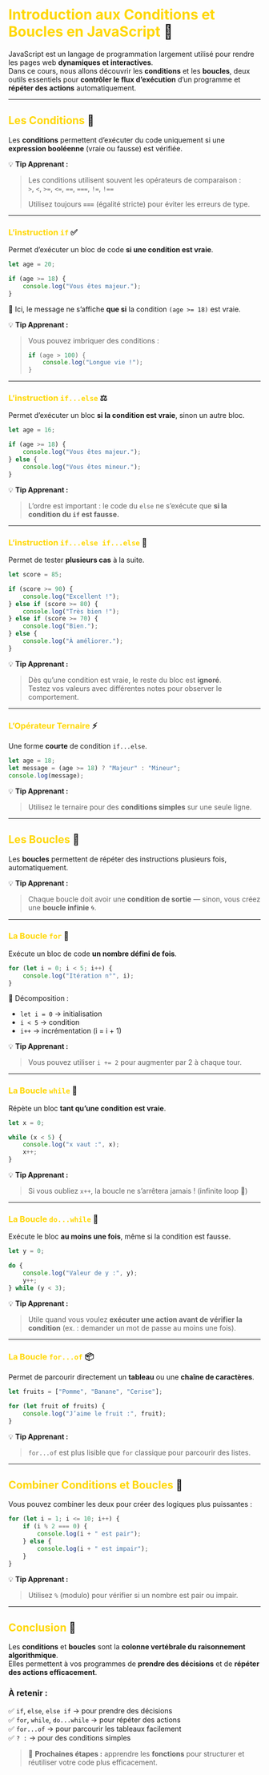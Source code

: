 # <span style="color:gold;">Introduction aux Conditions et Boucles en JavaScript</span> 🚀

JavaScript est un langage de programmation largement utilisé pour rendre les pages web **dynamiques et interactives**.  
Dans ce cours, nous allons découvrir les **conditions** et les **boucles**, deux outils essentiels pour **contrôler le flux d’exécution** d’un programme et **répéter des actions** automatiquement.

---

## <span style="color:gold;">Les Conditions</span> 🛑

Les **conditions** permettent d’exécuter du code uniquement si une **expression booléenne** (vraie ou fausse) est vérifiée.

💡 **Tip Apprenant :**
> Les conditions utilisent souvent les opérateurs de comparaison :  
> `>`, `<`, `>=`, `<=`, `==`, `===`, `!=`, `!==`  
>  
> Utilisez toujours **`===`** (égalité stricte) pour éviter les erreurs de type.

---

### <span style="color:gold;">L’instruction `if`</span> ✅

Permet d’exécuter un bloc de code **si une condition est vraie**.

```js
let age = 20;

if (age >= 18) {
    console.log("Vous êtes majeur.");
}
```

🧠 Ici, le message ne s’affiche **que si** la condition `(age >= 18)` est vraie.

💡 **Tip Apprenant :**
> Vous pouvez imbriquer des conditions :
> ```js
> if (age > 100) {
>     console.log("Longue vie !");
> }
> ```

---

### <span style="color:gold;">L’instruction `if...else`</span> ⚖️

Permet d’exécuter un bloc **si la condition est vraie**, sinon un autre bloc.

```js
let age = 16;

if (age >= 18) {
    console.log("Vous êtes majeur.");
} else {
    console.log("Vous êtes mineur.");
}
```

💡 **Tip Apprenant :**
> L’ordre est important : le code du `else` ne s’exécute que **si la condition du `if` est fausse.**

---

### <span style="color:gold;">L’instruction `if...else if...else`</span> 🧩

Permet de tester **plusieurs cas** à la suite.

```js
let score = 85;

if (score >= 90) {
    console.log("Excellent !");
} else if (score >= 80) {
    console.log("Très bien !");
} else if (score >= 70) {
    console.log("Bien.");
} else {
    console.log("À améliorer.");
}
```

💡 **Tip Apprenant :**
> Dès qu’une condition est vraie, le reste du bloc est **ignoré**.  
> Testez vos valeurs avec différentes notes pour observer le comportement.

---

### <span style="color:gold;">L’Opérateur Ternaire</span> ⚡

Une forme **courte** de condition `if...else`.

```js
let age = 18;
let message = (age >= 18) ? "Majeur" : "Mineur";
console.log(message);
```

💡 **Tip Apprenant :**
> Utilisez le ternaire pour des **conditions simples** sur une seule ligne.

---

## <span style="color:gold;">Les Boucles</span> 🔁

Les **boucles** permettent de répéter des instructions plusieurs fois, automatiquement.

💡 **Tip Apprenant :**
> Chaque boucle doit avoir une **condition de sortie** — sinon, vous créez une **boucle infinie** 🌀.

---

### <span style="color:gold;">La Boucle `for`</span> 🔢

Exécute un bloc de code **un nombre défini de fois**.

```js
for (let i = 0; i < 5; i++) {
    console.log("Itération n°", i);
}
```

🧠 Décomposition :
- `let i = 0` → initialisation
- `i < 5` → condition
- `i++` → incrémentation (i = i + 1)

💡 **Tip Apprenant :**
> Vous pouvez utiliser `i += 2` pour augmenter par 2 à chaque tour.

---

### <span style="color:gold;">La Boucle `while`</span> 🔄

Répète un bloc **tant qu’une condition est vraie**.

```js
let x = 0;

while (x < 5) {
    console.log("x vaut :", x);
    x++;
}
```

💡 **Tip Apprenant :**
> Si vous oubliez `x++`, la boucle ne s’arrêtera jamais ! (infinite loop 🚨)

---

### <span style="color:gold;">La Boucle `do...while`</span> 🧭

Exécute le bloc **au moins une fois**, même si la condition est fausse.

```js
let y = 0;

do {
    console.log("Valeur de y :", y);
    y++;
} while (y < 3);
```

💡 **Tip Apprenant :**
> Utile quand vous voulez **exécuter une action avant de vérifier la condition** (ex. : demander un mot de passe au moins une fois).

---

### <span style="color:gold;">La Boucle `for...of`</span> 📦

Permet de parcourir directement un **tableau** ou une **chaîne de caractères**.

```js
let fruits = ["Pomme", "Banane", "Cerise"];

for (let fruit of fruits) {
    console.log("J’aime le fruit :", fruit);
}
```

💡 **Tip Apprenant :**
> `for...of` est plus lisible que `for` classique pour parcourir des listes.

---

## <span style="color:gold;">Combiner Conditions et Boucles</span> 🧠

Vous pouvez combiner les deux pour créer des logiques plus puissantes :

```js
for (let i = 1; i <= 10; i++) {
    if (i % 2 === 0) {
        console.log(i + " est pair");
    } else {
        console.log(i + " est impair");
    }
}
```

💡 **Tip Apprenant :**
> Utilisez `%` (modulo) pour vérifier si un nombre est pair ou impair.

---

## <span style="color:gold;">Conclusion</span> 🎉

Les **conditions** et **boucles** sont la **colonne vertébrale du raisonnement algorithmique**.  
Elles permettent à vos programmes de **prendre des décisions** et de **répéter des actions efficacement**.

### À retenir :
✅ `if`, `else`, `else if` → pour prendre des décisions  
✅ `for`, `while`, `do...while` → pour répéter des actions  
✅ `for...of` → pour parcourir les tableaux facilement  
✅ `? :` → pour des conditions simples

> 🌟 **Prochaines étapes :** apprendre les **fonctions** pour structurer et réutiliser votre code plus efficacement.
